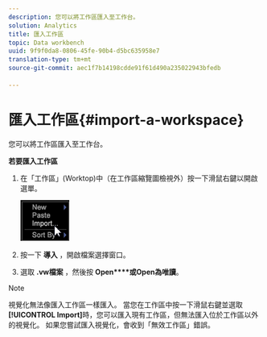 ```yaml
---
description: 您可以將工作區匯入至工作台。
solution: Analytics
title: 匯入工作區
topic: Data workbench
uuid: 9f9f0da8-0806-45fe-90b4-d5bc635958e7
translation-type: tm+mt
source-git-commit: aec1f7b14198cdde91f61d490a235022943bfedb

---
```



# 匯入工作區{#import-a-workspace}

您可以將工作區匯入至工作台。

**若要匯入工作區**

1. 在「工作區」(Worktop)中（在工作區縮覽圖檢視外）按一下滑鼠右鍵以開啟選單。

   ![](assets/import_workspace.png)

1. 按一下 **導入** ，開啟檔案選擇窗口。
1. 選取 **.vw檔案** ，然後按 **Open****或Open為唯讀**。

>[!NOTE]
>
>視覺化無法像匯入工作區一樣匯入。 當您在工作區中按一下滑鼠右鍵並選取 **[!UICONTROL Import]**&#x200B;時，您可以匯入現有工作區，但無法匯入位於工作區以外的視覺化。 如果您嘗試匯入視覺化，會收到「無效工作區」錯誤。

